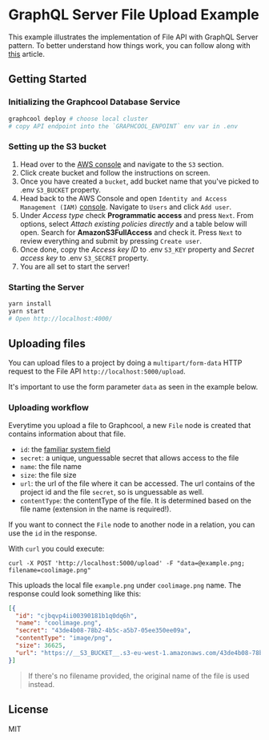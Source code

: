 # GraphQL Server File Upload Example

This example illustrates the implementation of File API with GraphQL Server pattern. To better understand how things work, you can follow along with [this](https://medium.com/@maticzavadlal/graphcool-1-0-examples-series-file-api-3b16b4b8785f) article.

## Getting Started

### Initializing the Graphcool Database Service
```sh
graphcool deploy # choose local cluster
# copy API endpoint into the `GRAPHCOOL_ENPOINT` env var in .env
```

### Setting up the S3 bucket
1. Head over to the [AWS console](http://console.aws.amazon.com/) and navigate to the `S3` section.
2. Click create bucket and follow the instructions on screen.
3. Once you have created a `bucket`, add bucket name that you've picked to .env `S3_BUCKET` property.
4. Head back to the AWS Console and open `Identity and Access Management (IAM)` [console](https://console.aws.amazon.com/iam). Navigate to `Users` and click `Add user`.
5. Under _Access type_ check **Programmatic access** and press `Next`. From options, select _Attach existing policies directly_ and a table below will open. Search for **AmazonS3FullAccess** and check it. Press `Next` to review everything and submit by pressing `Create user`.
6. Once done, copy the _Access key ID_ to .env `S3_KEY` property and _Secret access key_ to .env `S3_SECRET` property.
7. You are all set to start the server!

### Starting the Server

```sh
yarn install
yarn start
# Open http://localhost:4000/
```

## Uploading files

You can upload files  to a project by doing a `multipart/form-data` HTTP request to the File API `http://localhost:5000/upload`.

It's important to use the form parameter `data` as seen in the example below.

### Uploading workflow

Everytime you upload a file to Graphcool, a new `File` node is created that contains information about that file.

* `id`: the [familiar system field](!alias-eiroozae8u#id-field)
* `secret`: a unique, unguessable secret that allows access to the file
* `name`: the file name
* `size`: the file size
* `url`: the url of the file where it can be accessed. The url contains of the project id and the file `secret`, so is unguessable as well.
* `contentType`: the contentType of the file. It is determined based on the file name (extension in the name is required!).

If you want to connect the `File` node to another node in a relation, you can use the `id` in the response.

With `curl` you could execute:

`curl -X POST 'http://localhost:5000/upload' -F "data=@example.png; filename=coolimage.png"`

This uploads the local file `example.png` under `coolimage.png` name. The response could look something like this:

```JSON
[{
  "id": "cjbqvp4ii00390181b1q0dq6h",
  "name": "coolimage.png",
  "secret": "43de4b08-78b2-4b5c-a5b7-05ee350ee09a",
  "contentType": "image/png",
  "size": 36625,
  "url": "https://__S3_BUCKET__.s3-eu-west-1.amazonaws.com/43de4b08-78b2-4b5c-a5b7-05ee350ee09a"
}]
```

> If there's no filename provided, the original name of the file is used instead.

## License
MIT
